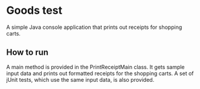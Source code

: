 # Goods test

A simple Java console application that prints out receipts for shopping carts.

## How to run

A main method is provided in the PrintReceiptMain class. It gets sample input data and prints out formatted receipts for the shopping carts.
A set of jUnit tests, which use the same input data, is also provided.
